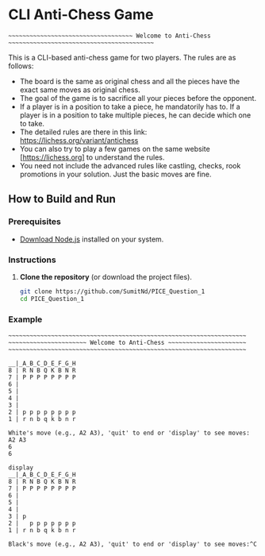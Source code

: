 # CLI Anti-Chess Game

~~~~~~~~~~~~~~~~~~~~~~~~~~~~~~~~~~~~~~~~~~~~~~~~~~~~~~~~~~~~~~~~~~~~~~~~~~~~~~~~~~~~~~~~~~~~~~~~~~~~~~~~~~
~~~~~~~~~~~~~~~~~~~~~~~~~~~~~~~~~~~ Welcome to Anti-Chess ~~~~~~~~~~~~~~~~~~~~~~~~~~~~~~~~~~~~~~~~~
~~~~~~~~~~~~~~~~~~~~~~~~~~~~~~~~~~~~~~~~~~~~~~~~~~~~~~~~~~~~~~~~~~~~~~~~~~~~~~~~~~~~~~~~~~~~~~~~~~~~~~~~~~

This is a CLI-based anti-chess game for two players. The rules are as follows:

- The board is the same as original chess and all the pieces have the exact same moves as original chess.
- The goal of the game is to sacrifice all your pieces before the opponent.
- If a player is in a position to take a piece, he mandatorily has to. If a player is in a position to take multiple pieces, he can decide which one to take.
- The detailed rules are there in this link: https://lichess.org/variant/antichess
- You can also try to play a few games on the same website [https://lichess.org] to understand the rules.
- You need not include the advanced rules like castling, checks, rook promotions in your solution. Just the basic moves are fine.


## How to Build and Run

### Prerequisites
- [Download Node.js](https://nodejs.org/en/download/)
 installed on your system.

### Instructions

1. **Clone the repository** (or download the project files).

   ```sh
   git clone https://github.com/SumitNd/PICE_Question_1
   cd PICE_Question_1
### Example

```
~~~~~~~~~~~~~~~~~~~~~~~~~~~~~~~~~~~~~~~~~~~~~~~~~~~~~~~~~~~~~~~~~~~
~~~~~~~~~~~~~~~~~~~~~~ Welcome to Anti-Chess ~~~~~~~~~~~~~~~~~~~~~~
~~~~~~~~~~~~~~~~~~~~~~~~~~~~~~~~~~~~~~~~~~~~~~~~~~~~~~~~~~~~~~~~~~~

__|_A_B_C_D_E_F_G_H
8 | R N B Q K B N R
7 | P P P P P P P P
6 |
5 |
4 |
3 |
2 | p p p p p p p p
1 | r n b q k b n r

White's move (e.g., A2 A3), 'quit' to end or 'display' to see moves:
A2 A3
6
6

display
__|_A_B_C_D_E_F_G_H
8 | R N B Q K B N R
7 | P P P P P P P P
6 |
5 |
4 |
3 | p
2 |   p p p p p p p
1 | r n b q k b n r

Black's move (e.g., A2 A3), 'quit' to end or 'display' to see moves:^C

```
